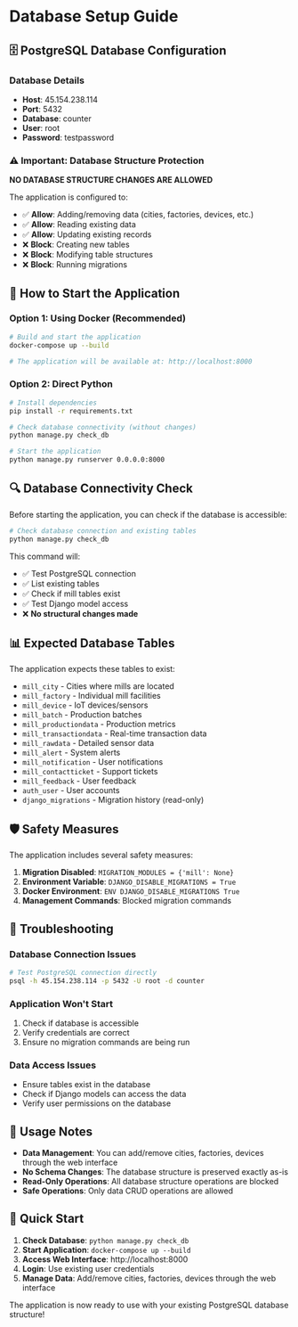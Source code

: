 # Database Setup Guide

## 🗄️ PostgreSQL Database Configuration

### Database Details
- **Host**: 45.154.238.114
- **Port**: 5432
- **Database**: counter
- **User**: root
- **Password**: testpassword

### ⚠️ Important: Database Structure Protection

**NO DATABASE STRUCTURE CHANGES ARE ALLOWED**

The application is configured to:
- ✅ **Allow**: Adding/removing data (cities, factories, devices, etc.)
- ✅ **Allow**: Reading existing data
- ✅ **Allow**: Updating existing records
- ❌ **Block**: Creating new tables
- ❌ **Block**: Modifying table structures
- ❌ **Block**: Running migrations

## 🚀 How to Start the Application

### Option 1: Using Docker (Recommended)
```bash
# Build and start the application
docker-compose up --build

# The application will be available at: http://localhost:8000
```

### Option 2: Direct Python
```bash
# Install dependencies
pip install -r requirements.txt

# Check database connectivity (without changes)
python manage.py check_db

# Start the application
python manage.py runserver 0.0.0.0:8000
```

## 🔍 Database Connectivity Check

Before starting the application, you can check if the database is accessible:

```bash
# Check database connection and existing tables
python manage.py check_db
```

This command will:
- ✅ Test PostgreSQL connection
- ✅ List existing tables
- ✅ Check if mill tables exist
- ✅ Test Django model access
- ❌ **No structural changes made**

## 📊 Expected Database Tables

The application expects these tables to exist:
- `mill_city` - Cities where mills are located
- `mill_factory` - Individual mill facilities
- `mill_device` - IoT devices/sensors
- `mill_batch` - Production batches
- `mill_productiondata` - Production metrics
- `mill_transactiondata` - Real-time transaction data
- `mill_rawdata` - Detailed sensor data
- `mill_alert` - System alerts
- `mill_notification` - User notifications
- `mill_contactticket` - Support tickets
- `mill_feedback` - User feedback
- `auth_user` - User accounts
- `django_migrations` - Migration history (read-only)

## 🛡️ Safety Measures

The application includes several safety measures:

1. **Migration Disabled**: `MIGRATION_MODULES = {'mill': None}`
2. **Environment Variable**: `DJANGO_DISABLE_MIGRATIONS = True`
3. **Docker Environment**: `ENV DJANGO_DISABLE_MIGRATIONS True`
4. **Management Commands**: Blocked migration commands

## 🔧 Troubleshooting

### Database Connection Issues
```bash
# Test PostgreSQL connection directly
psql -h 45.154.238.114 -p 5432 -U root -d counter
```

### Application Won't Start
1. Check if database is accessible
2. Verify credentials are correct
3. Ensure no migration commands are being run

### Data Access Issues
- Ensure tables exist in the database
- Check if Django models can access the data
- Verify user permissions on the database

## 📝 Usage Notes

- **Data Management**: You can add/remove cities, factories, devices through the web interface
- **No Schema Changes**: The database structure is preserved exactly as-is
- **Read-Only Operations**: All database structure operations are blocked
- **Safe Operations**: Only data CRUD operations are allowed

## 🎯 Quick Start

1. **Check Database**: `python manage.py check_db`
2. **Start Application**: `docker-compose up --build`
3. **Access Web Interface**: http://localhost:8000
4. **Login**: Use existing user credentials
5. **Manage Data**: Add/remove cities, factories, devices through the web interface

The application is now ready to use with your existing PostgreSQL database structure! 